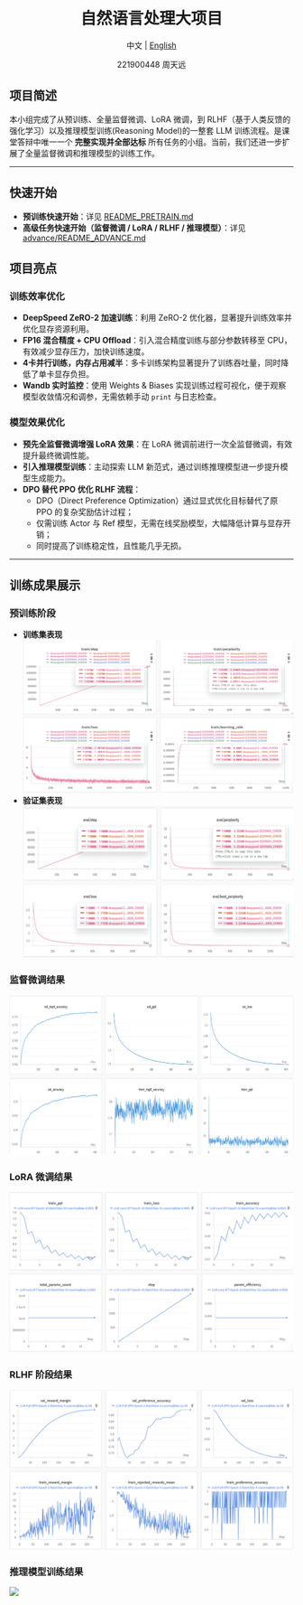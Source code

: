 <div align="center">
  <h1>自然语言处理大项目</h1>
</div>


<p align="center">
  中文 | <a href="./README_en.md">English</a>
</p>

<div align="center">
221900448 周天远
</div>

## 项目简述

本小组完成了从预训练、全量监督微调、LoRA 微调，到 RLHF（基于人类反馈的强化学习）以及推理模型训练(Reasoning Model)的一整套 LLM 训练流程。是课堂答辩中唯一一个 **完整实现并全部达标** 所有任务的小组。当前，我们还进一步扩展了全量监督微调和推理模型的训练工作。

------

## 快速开始

- **预训练快速开始**：详见 [README_PRETRAIN.md](./README_PRETRAIN.md)
- **高级任务快速开始（监督微调 / LoRA / RLHF / 推理模型）**：详见 [advance/README_ADVANCE.md](./advance/README_ADVANCE.md)

## 项目亮点

### 训练效率优化

- **DeepSpeed ZeRO-2 加速训练**：利用 ZeRO-2 优化器，显著提升训练效率并优化显存资源利用。
- **FP16 混合精度 + CPU Offload**：引入混合精度训练与部分参数转移至 CPU，有效减少显存压力，加快训练速度。
- **4卡并行训练，内存占用减半**：多卡训练架构显著提升了训练吞吐量，同时降低了单卡显存负担。
- **Wandb 实时监控**：使用 Weights & Biases 实现训练过程可视化，便于观察模型收敛情况和调参，无需依赖手动 `print` 与日志检查。

### 模型效果优化

- **预先全监督微调增强 LoRA 效果**：在 LoRA 微调前进行一次全监督微调，有效提升最终微调性能。
- **引入推理模型训练**：主动探索 LLM 新范式，通过训练推理模型进一步提升模型生成能力。
- **DPO 替代 PPO 优化 RLHF 流程**：
  - DPO（Direct Preference Optimization）通过显式优化目标替代了原 PPO 的复杂奖励估计过程；
  - 仅需训练 Actor 与 Ref 模型，无需在线奖励模型，大幅降低计算与显存开销；
  - 同时提高了训练稳定性，且性能几乎无损。

------

## 训练成果展示

### 预训练阶段

- **训练集表现**
   ![img](./images/1-1.png)
- **验证集表现**
   ![img](./images/1-2.png)

### 监督微调结果

![img](./images/2.png)

### LoRA 微调结果

![img](./images/3.png)

### RLHF 阶段结果

![img](./images/4.png)

### 推理模型训练结果

![](.\images\5.png)